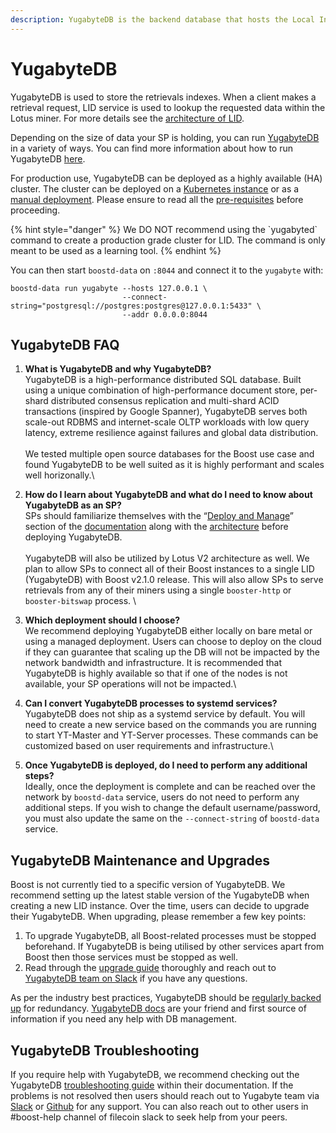 ```yaml
---
description: YugabyteDB is the backend database that hosts the Local Index Directory
---
```


# YugabyteDB

YugabyteDB is used to store the retrievals indexes. When a client makes a retrieval request, LID service is used to lookup the requested data within the Lotus miner. For more details see the [architecture of LID](../boost-architecture/local-index-directory/).

Depending on the size of data your SP is holding, you can run [YugabyteDB](https://docs.yugabyte.com/preview/architecture/concepts/) in a variety of ways. You can find more information about how to run YugabyteDB [here](https://docs.yugabyte.com/preview/launch-and-manage/).

For production use, YugabyteDB can be deployed as a highly available (HA) cluster. The cluster can be deployed on a [Kubernetes instance](https://docs.yugabyte.com/preview/deploy/kubernetes/) or as a [manual deployment](https://docs.yugabyte.com/preview/deploy/manual-deployment/). Please ensure to read all the [pre-requisites](https://docs.yugabyte.com/preview/deploy/checklist/) before proceeding.

{% hint style="danger" %}
We DO NOT recommend using the \`yugabyted\` command to create a production grade cluster for LID. The command is only meant to be used as a learning tool.
{% endhint %}

You can then start `boostd-data` on `:8044` and connect it to the `yugabyte` with:

```
boostd-data run yugabyte --hosts 127.0.0.1 \
                         --connect-string="postgresql://postgres:postgres@127.0.0.1:5433" \
                         --addr 0.0.0.0:8044
```

## YugabyteDB FAQ

1. **What is YugabyteDB and why YugabyteDB?**\
   YugabyteDB is a high-performance distributed SQL database. Built using a unique combination of high-performance document store, per-shard distributed consensus replication and multi-shard ACID transactions (inspired by Google Spanner), YugabyteDB serves both scale-out RDBMS and internet-scale OLTP workloads with low query latency, extreme resilience against failures and global data distribution.\
   \
   We tested multiple open source databases for the Boost use case and found YugabyteDB to be well suited as it is highly performant and scales well horizonally.\

2. **How do I learn about YugabyteDB and what do I need to know about YugabyteDB as an SP?**\
   SPs should familiarize themselves with the “[Deploy and Manage](https://docs.yugabyte.com/preview/launch-and-manage/)” section of the [documentation](https://docs.yugabyte.com/preview/) along with the [architecture](https://docs.yugabyte.com/preview/architecture/concepts/) before deploying YugabyteDB.\
   \
   YugabyteDB will also be utilized by Lotus V2 architecture as well. We plan to allow SPs to connect all of their Boost instances to a single LID (YugabyteDB) with Boost v2.1.0 release. This will also allow SPs to serve retrievals from any of their miners using a single `booster-http` or `booster-bitswap` process. \

3. **Which deployment should I choose?**\
   We recommend deploying YugabyteDB either locally on bare metal or using a managed deployment. Users can choose to deploy on the cloud if they can guarantee that scaling up the DB will not be impacted by the network bandwidth and infrastructure. It is recommended that YugabyteDB is highly available so that if one of the nodes is not available, your SP operations will not be impacted.\

4. **Can I convert YugabyteDB processes to systemd services?**\
   YugabyteDB does not ship as a systemd service by default. You will need to create a new service based on the commands you are running to start YT-Master and YT-Server processes. These commands can be customized based on user requirements and infrastructure.\

5. **Once YugabyteDB is deployed, do I need to perform any additional steps?**\
   Ideally, once the deployment is complete and can be reached over the network by `boostd-data` service, users do not need to perform any additional steps. If you wish to change the default username/password, you must also update the same on the `--connect-string` of `boostd-data` service.

## YugabyteDB Maintenance and Upgrades

Boost is not currently tied to a specific version of YugabyteDB. We recommend setting up the latest stable version of the YugabyteDB when creating a new LID instance. Over the time, users can decide to upgrade their YugabyteDB. When upgrading, please remember a few key points:

1. To upgrade YugabyteDB, all Boost-related processes must be stopped beforehand. If YugabyteDB is being utilised by other services apart from Boost then those services must be stopped as well.
2. Read through the [upgrade guide](https://docs.yugabyte.com/preview/manage/upgrade-deployment/) thoroughly and reach out to [YugabyteDB team on Slack](https://communityinviter.com/apps/yugabyte-db/register) if you have any questions.

As per the industry best practices, YugabyteDB should be [regularly backed up](https://docs.yugabyte.com/preview/manage/backup-restore/) for redundancy. [YugabyteDB docs](https://docs.yugabyte.com/preview/) are your friend and first source of information if you need any help with DB management.

## YugabyteDB Troubleshooting

If you require help with YugabyteDB, we recommend checking out the YugabyteDB [troubleshooting guide](https://docs.yugabyte.com/preview/troubleshoot/) within their documentation. If the problems is not resolved then users should reach out to Yugabyte team via [Slack](https://communityinviter.com/apps/yugabyte-db/register) or [Github](https://github.com/yugabyte/yugabyte-db) for any support. You can also reach out to other users in #boost-help channel of filecoin slack to seek help from your peers.
